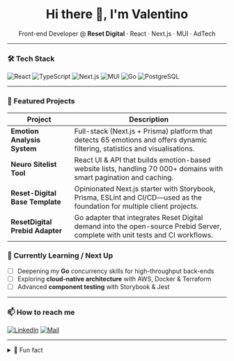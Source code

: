 <h1 align="center">Hi there 👋, I'm Valentino</h1>

<p align="center">
  Front-end Developer @ <strong>Reset Digital</strong> · React · Next.js · MUI · AdTech
</p>

---

### 🛠 Tech Stack
![React](https://img.shields.io/badge/-React-20232A?logo=react&logoColor=61DAFB)
![TypeScript](https://img.shields.io/badge/-TypeScript-3178C6?logo=typescript&logoColor=white)
![Next.js](https://img.shields.io/badge/-Next.js-000000?logo=next.js)
![MUI](https://img.shields.io/badge/-MUI-007FFF?logo=mui&logoColor=white)
![Go](https://img.shields.io/badge/-Go-00ADD8?logo=go)
![PostgreSQL](https://img.shields.io/badge/-Postgres-4169E1?logo=postgresql&logoColor=white)

---

### 🚀 Featured Projects
| Project | Description |
|---------|-------------|
| **Emotion Analysis System** | Full-stack (Next.js + Prisma) platform that detects 65 emotions and offers dynamic filtering, statistics and visualisations. |
| **Neuro Sitelist Tool** | React UI & API that builds emotion-based website lists, handling 70 000+ domains with smart pagination and caching. |
| **Reset-Digital Base Template** | Opinionated Next.js starter with Storybook, Prisma, ESLint and CI/CD—used as the foundation for multiple client projects. |
| **ResetDigital Prebid Adapter** | Go adapter that integrates Reset Digital demand into the open-source Prebid Server, complete with unit tests and CI workflows. |


### 🌱 Currently Learning / Next Up
- [ ] Deepening my **Go** concurrency skills for high-throughput back-ends  
- [ ] Exploring **cloud-native architecture** with AWS, Docker & Terraform  
- [ ] Advanced **component testing** with Storybook & Jest  

---

### 📫 How to reach me
[![LinkedIn](https://img.shields.io/badge/LinkedIn-blue?logo=linkedin)]([https://linkedin.com/in/valentinorota](https://www.linkedin.com/in/valentino-rota-005011209/))
[![Mail](https://img.shields.io/badge/Email-D14836?logo=gmail&logoColor=white)](mailto:valentino.rota@gmail.com)

---

<details>
<summary>🏐 Fun fact</summary>
When I’m not coding, you’ll find me on the volleyball court playing opposite hitter—spikes and blocks!
</details>
